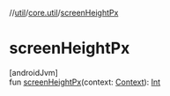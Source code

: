 //[util](../../index.md)/[core.util](index.md)/[screenHeightPx](screen-height-px.md)

# screenHeightPx

[androidJvm]\
fun [screenHeightPx](screen-height-px.md)(context: [Context](https://developer.android.com/reference/kotlin/android/content/Context.html)): [Int](https://kotlinlang.org/api/latest/jvm/stdlib/kotlin/-int/index.html)
